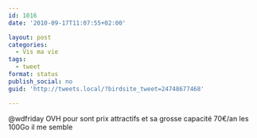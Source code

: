 ```yaml
---
id: 1016
date: '2010-09-17T11:07:55+02:00'

layout: post
categories:
  - Vis ma vie
tags:
  - tweet
format: status
publish_social: no
guid: 'http://tweets.local/?birdsite_tweet=24748677468'

---
```


@wdfriday OVH pour sont prix attractifs et sa grosse capacité 70€/an les 100Go il me semble